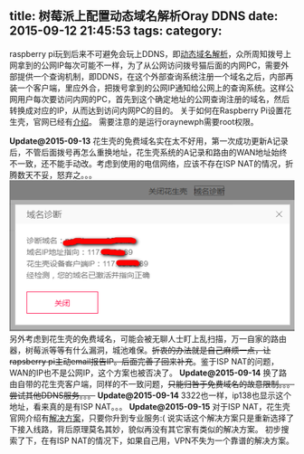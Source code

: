 title: 树莓派上配置动态域名解析Oray DDNS
date: 2015-09-12 21:45:53
tags:
category:
---
raspberry pi玩到后来不可避免会玩上DDNS，即[动态域名解析](https://en.wikipedia.org/wiki/Dynamic_DNS)，众所周知拨号上网拿到的公网IP每次可能不一样，为了从公网访问拨号猫后面的内网PC，需要外部提供一个查询机制，即DDNS，在这个外部查询系统注册一个域名之后，内部再装一个客户端，里应外合，把拨号拿到的公网IP通知给公网上的查询系统。这样公网用户每次要访问内网的PC，首先到这个确定地址的公网查询注册的域名，然后转换成对应的IP，从而达到访问内网PC的目的。
关于如何在Raspberry Pi设置花生壳，官网已经有[介绍](http://service.oray.com/question/2680.html)。
需要注意的是运行oraynewph需要root权限。

**Update@2015-09-13**
花生壳的免费域名实在太不好用，第一次成功更新A记录后，不管后面拨号再怎么重换地址，花生壳系统的A记录和路由的WAN地址始终不一致，还不能手动改。考虑到使用的电信网络，应该不存在ISP NAT的情况，折腾数天不妥，怒弃之。。。
![死活不更新](/img/2015-09-13_174117.png)
另外考虑到花生壳的免费域名，可能会被无聊人士盯上乱扫描，万一自家的路由器，树莓派等等有什么漏洞，城池难保。~~折衷的办法就是自己麻烦一点，让rapsberry pi主动email报告IP。后面完善了回来补充~~。鉴于ISP NAT的问题，WAN的IP也不是公网IP，这个方案也被否决了。
**Update@2015-09-14**
换了路由自带的花生壳客户端，同样的不一致问题，~~只能归咎于免费域名的故意限制。。。尝试其他DDNS服务。。。~~
**Update@2015-09-14**
3322也一样，ip138也显示这个地址，看来真的是有ISP NAT。。。
**Update@2015-09-15**
对于ISP NAT，花生壳官网介绍有[解决方案](http://service.oray.com/question/136.html)，只要你升到专业服务:(
说实话这个解决方案只是重新选择了下接入线路，背后原理莫名其妙，貌似再没有其它家有类似的解决方案。
初步搜索了下，在有ISP NAT的情况下，如果自己用，VPN不失为一个靠谱的解决方案。
